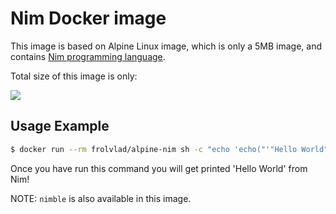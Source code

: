 Nim Docker image
================

This image is based on Alpine Linux image, which is only a 5MB image, and contains
[Nim programming language](http://nim-lang.org).

Total size of this image is only:

[![](https://badge.imagelayers.io/frolvlad/alpine-nim:latest.svg)](https://imagelayers.io/?images=frolvlad/alpine-nim:latest 'Get your own badge on imagelayers.io')


Usage Example
-------------

```bash
$ docker run --rm frolvlad/alpine-nim sh -c "echo 'echo("'"Hello World"'")' | nim compile --run -"
```

Once you have run this command you will get printed 'Hello World' from Nim!

NOTE: `nimble` is also available in this image.

